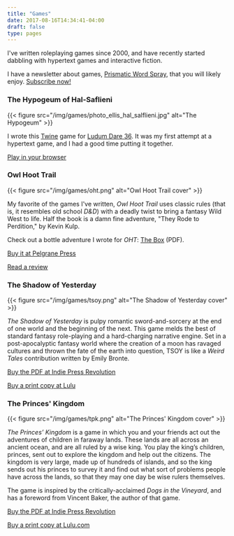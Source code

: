 ```yaml
---
title: "Games"
date: 2017-08-16T14:34:41-04:00
draft: false
type: pages
---
```


I've written roleplaying games since 2000, and have recently started dabbling with hypertext games and interactive fiction.

I have a newsletter about games, [Prismatic Word Spray](https://tinyletter.com/prismaticwordspray), that you will likely enjoy. [Subscribe now!](https://tinyletter.com/prismaticwordspray)

### The Hypogeum of Hal-Saflieni

{{< figure src="/img/games/photo_ellis_hal_salflieni.jpg" alt="The Hypogeum" >}}

I wrote this [Twine](https://twinery.org/) game for [Ludum Dare 36](http://ludumdare.com/compo/ludum-dare-36/?action=preview). It was my first attempt at a hypertext game, and I had a good time putting it together.

[Play in your browser](/games/the-hypogeum.html)

### Owl Hoot Trail

{{< figure src="/img/games/oht.png" alt="Owl Hoot Trail cover" >}}

My favorite of the games I've written, _Owl Hoot Trail_ uses classic rules (that is, it resembles old school _D&D_) with a deadly twist to bring a fantasy Wild West to life. Half the book is a damn fine adventure, "They Rode to Perdition," by Kevin Kulp.

Check out a bottle adventure I wrote for _OHT_: [The Box](/games/the-box.pdf) (PDF).

[Buy it at Pelgrane Press](https://www.pelgranepress.com/shop/Default.asp)

[Read a review](https://everwayan.blogspot.co.nz/2013/08/owl-hoot-trail.html)

### The Shadow of Yesterday

{{< figure src="/img/games/tsoy.png" alt="The Shadow of Yesterday cover" >}}

_The Shadow of Yesterday_ is pulpy romantic sword-and-sorcery at the end of one world and the beginning of the next. This game melds the best of standard fantasy role-playing and a hard-charging narrative engine. Set in a post-apocalyptic fantasy world where the creation of a moon has ravaged cultures and thrown the fate of the earth into question, TSOY is like a _Weird Tales_ contribution written by Emily Bronte.

[Buy the PDF at Indie Press Revolution](http://www.indiepressrevolution.com/xcart/product.php?productid=16274&page=1)

[Buy a print copy at Lulu](http://www.lulu.com/shop/clinton-r-nixon/the-shadow-of-yesterday-perfect-bound/paperback/product-1036037.html)

### The Princes' Kingdom

{{< figure src="/img/games/tpk.png" alt="The Princes' Kingdom cover" >}}

_The Princes’ Kingdom_ is a game in which you and your friends act out the adventures of children in faraway lands. These lands are all across an ancient ocean, and are all ruled by a wise king. You play the king’s children, princes, sent out to explore the kingdom and help out the citizens. The kingdom is very large, made up of hundreds of islands, and so the king sends out his princes to survey it and find out what sort of problems people have across the lands, so that they may one day be wise rulers themselves.

The game is inspired by the critically-acclaimed _Dogs in the Vineyard_, and has a foreword from Vincent Baker, the author of that game.
        
[Buy the PDF at Indie Press Revolution](http://www.indiepressrevolution.com/xcart/product.php?productid=16275&cat=0&page=1)

[Buy a print copy at Lulu.com](http://www.lulu.com/shop/clinton-nixon/the-princes-kingdom/paperback/product-450515.html)

